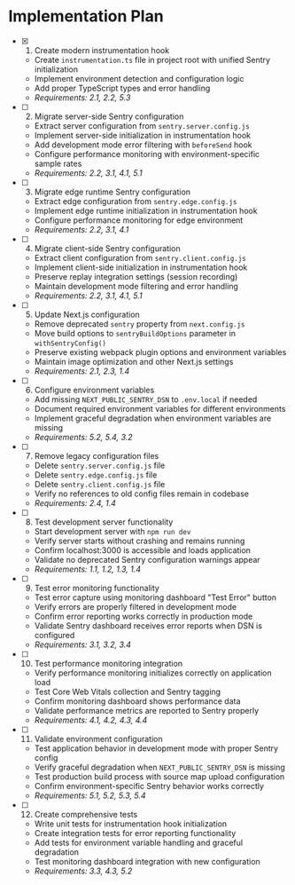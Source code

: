# Implementation Plan

- [x] 1. Create modern instrumentation hook



  - Create `instrumentation.ts` file in project root with unified Sentry initialization
  - Implement environment detection and configuration logic
  - Add proper TypeScript types and error handling
  - _Requirements: 2.1, 2.2, 5.3_

- [ ] 2. Migrate server-side Sentry configuration
  - Extract server configuration from `sentry.server.config.js`
  - Implement server-side initialization in instrumentation hook
  - Add development mode error filtering with `beforeSend` hook
  - Configure performance monitoring with environment-specific sample rates
  - _Requirements: 2.2, 3.1, 4.1, 5.1_

- [ ] 3. Migrate edge runtime Sentry configuration
  - Extract edge configuration from `sentry.edge.config.js`
  - Implement edge runtime initialization in instrumentation hook
  - Configure performance monitoring for edge environment
  - _Requirements: 2.2, 3.1, 4.1_

- [ ] 4. Migrate client-side Sentry configuration
  - Extract client configuration from `sentry.client.config.js`
  - Implement client-side initialization in instrumentation hook
  - Preserve replay integration settings (session recording)
  - Maintain development mode filtering and error handling
  - _Requirements: 2.2, 3.1, 4.1, 5.1_

- [ ] 5. Update Next.js configuration
  - Remove deprecated `sentry` property from `next.config.js`
  - Move build options to `sentryBuildOptions` parameter in `withSentryConfig()`
  - Preserve existing webpack plugin options and environment variables
  - Maintain image optimization and other Next.js settings
  - _Requirements: 2.1, 2.3, 1.4_

- [ ] 6. Configure environment variables
  - Add missing `NEXT_PUBLIC_SENTRY_DSN` to `.env.local` if needed
  - Document required environment variables for different environments
  - Implement graceful degradation when environment variables are missing
  - _Requirements: 5.2, 5.4, 3.2_

- [ ] 7. Remove legacy configuration files
  - Delete `sentry.server.config.js` file
  - Delete `sentry.edge.config.js` file  
  - Delete `sentry.client.config.js` file
  - Verify no references to old config files remain in codebase
  - _Requirements: 2.4, 1.4_

- [ ] 8. Test development server functionality
  - Start development server with `npm run dev`
  - Verify server starts without crashing and remains running
  - Confirm localhost:3000 is accessible and loads application
  - Validate no deprecated Sentry configuration warnings appear
  - _Requirements: 1.1, 1.2, 1.3, 1.4_

- [ ] 9. Test error monitoring functionality
  - Test error capture using monitoring dashboard "Test Error" button
  - Verify errors are properly filtered in development mode
  - Confirm error reporting works correctly in production mode
  - Validate Sentry dashboard receives error reports when DSN is configured
  - _Requirements: 3.1, 3.2, 3.4_

- [ ] 10. Test performance monitoring integration
  - Verify performance monitoring initializes correctly on application load
  - Test Core Web Vitals collection and Sentry tagging
  - Confirm monitoring dashboard shows performance data
  - Validate performance metrics are reported to Sentry properly
  - _Requirements: 4.1, 4.2, 4.3, 4.4_

- [ ] 11. Validate environment configuration
  - Test application behavior in development mode with proper Sentry config
  - Verify graceful degradation when `NEXT_PUBLIC_SENTRY_DSN` is missing
  - Test production build process with source map upload configuration
  - Confirm environment-specific Sentry behavior works correctly
  - _Requirements: 5.1, 5.2, 5.3, 5.4_

- [ ] 12. Create comprehensive tests
  - Write unit tests for instrumentation hook initialization
  - Create integration tests for error reporting functionality
  - Add tests for environment variable handling and graceful degradation
  - Test monitoring dashboard integration with new configuration
  - _Requirements: 3.3, 4.3, 5.2_
